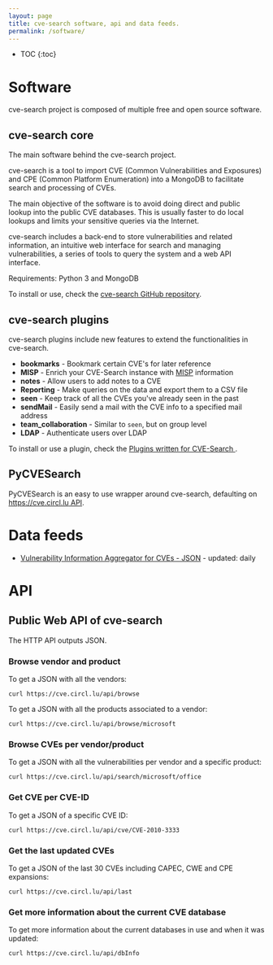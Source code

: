 ```yaml
---
layout: page
title: cve-search software, api and data feeds.
permalink: /software/
---
```


* TOC
{:toc}

# Software

cve-search project is composed of multiple free and open source software.

## cve-search core

The main software behind the cve-search project.

cve-search is a tool to import CVE (Common Vulnerabilities and Exposures) and CPE (Common Platform Enumeration) into a MongoDB to facilitate search and processing of CVEs.

The main objective of the software is to avoid doing direct and public lookup into the public CVE databases. This is usually faster to do local lookups and limits your sensitive queries via the Internet.

cve-search includes a back-end to store vulnerabilities and related information, an intuitive web interface for search and managing vulnerabilities, a series of tools to query the system and a web API interface.

Requirements: Python 3 and MongoDB

To install or use, check the [cve-search GitHub repository](https://github.com/cve-search/cve-search).

## cve-search plugins

cve-search plugins include new features to extend the functionalities in cve-search.

 * **bookmarks** - Bookmark certain CVE's for later reference
 * **MISP** - Enrich your CVE-Search instance with [MISP](http://www.misp-project.org/) information
 * **notes** - Allow users to add notes to a CVE
 * **Reporting** - Make queries on the data and export them to a CSV file
 * **seen** - Keep track of all the CVEs you've already seen in the past
 * **sendMail** - Easily send a mail with the CVE info to a specified mail address
 * **team_collaboration** - Similar to `seen`, but on group level
 * **LDAP** - Authenticate users over LDAP

To install or use a plugin, check the [Plugins written for CVE-Search ](https://github.com/cve-search/Plugins).

## PyCVESearch

PyCVESearch is an easy to use wrapper around cve-search, defaulting on [https://cve.circl.lu API](https://cve.circl.lu).

# Data feeds

- [Vulnerability Information Aggregator for CVEs  - JSON](https://www.cve-search.org/feeds/via4.json) - updated: daily

# API

## Public Web API of cve-search

The HTTP API outputs JSON.

### Browse vendor and product


To get a JSON with all the vendors:

~~~
curl https://cve.circl.lu/api/browse
~~~

To get a JSON with all the products associated to a vendor:

~~~
curl https://cve.circl.lu/api/browse/microsoft
~~~

### Browse CVEs per vendor/product

To get a JSON with all the vulnerabilities per vendor and a specific product:

~~~
curl https://cve.circl.lu/api/search/microsoft/office
~~~

### Get CVE per CVE-ID

To get a JSON of a specific CVE ID:

~~~
curl https://cve.circl.lu/api/cve/CVE-2010-3333
~~~

### Get the last updated CVEs

To get a JSON of the last 30 CVEs including CAPEC, CWE and CPE expansions:

~~~
curl https://cve.circl.lu/api/last
~~~

### Get more information about the current CVE database

To get more information about the current databases in use and when it was updated:

~~~
curl https://cve.circl.lu/api/dbInfo
~~~

